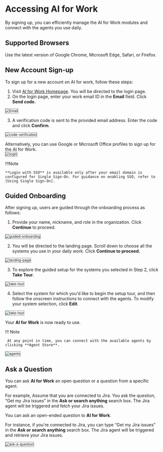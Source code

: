 # Accessing AI for Work

By signing up, you can efficiently manage the AI for Work modules and connect with the agents you use daily.

## Supported Browsers
Use the latest version of Google Chrome, Microsoft Edge, Safari, or Firefox.

## New Account Sign-up

To sign up for a new account on AI for work, follow these steps:

1. Visit [AI for Work Homepage](https://eva.kore.ai/login). You will be directed to the login page.
2.  On the login page, enter your work email ID in the **Email** field. Click **Send code.**  
<img src="../images/email.png" alt="Email" title="Email" style="border: 1px solid gray; zoom:80%;">

3. A verification code is sent to the provided email address. Enter the code and click **Confirm**.  
<img src="../images/code-verification.png" alt="code-verification" title="code-verification" style="border: 1px solid gray; zoom:80%;"> 

Alternatively, you can use Google or Microsoft Office profiles to sign up for the AI for Work.  
<img src="../images/login.png" alt="login" title="login" style="border: 1px solid gray; zoom:80%;">

!!!Note
    
    **Login with SSO** is available only after your email domain is configured for Single Sign-On. For guidance on enabling SSO, refer to  [Using Single Sign-On].


## Guided Onboarding

After signing up, users are guided through the onboarding process as follows:

1. Provide your name, nickname, and role in the organization. Click **Continue** to proceed.  
<img src="../images/guided-onboarding1.png" alt="guided-onboarding" title="guided-onboarding" style="border: 1px solid gray; zoom:80%;">

2. You will be directed to the landing page. Scroll down to choose all the systems you use in your daily work. Click **Continue to proceed.**  
<img src="../images/landing-page.png" alt="landing-page" title="landing-page" style="border: 1px solid gray; zoom:80%;">

3. To explore the guided setup for the systems you selected in Step 2, click **Take Tour**.  
<img src="../images/take-tour.png" alt="take-tour" title="take-tour" style="border: 1px solid gray; zoom:80%;">

4. Select the system for which you'd like to begin the setup tour, and then follow the onscreen instructions to connect with the agents. To modify your system selection, click **Edit**.  
<img src="../images/guided-setup.png" alt="take-tour" title="take-tour" style="border: 1px solid gray; zoom:80%;"> 


 Your **AI for Work** is now ready to use.

!!! Note 

     At any point in time, you can connect with the available agents by clicking **Agent Store**.

<img src="../images/agents.png" alt="agents" title="agents" style="border: 1px solid gray; zoom:80%;">

## Ask a Question

You can ask **AI for Work** an open question or a question from a specific agent. 

For example, Assume that you are connected to Jira. You ask the question, “Get my Jira issues” in the **Ask or search anything** search box. The Jira agent will be triggered and fetch your Jira issues. 

You can ask an open-ended question to **AI for Work**.

For instance, if you're connected to Jira, you can type “Get my Jira issues” in the **Ask or search anything** search box. The Jira agent will be triggered and retrieve your Jira issues.

<img src="../images/ask-a-question.png" alt="ask-a-question" title="ask-a-question" style="border: 1px solid gray; zoom:80%;">
